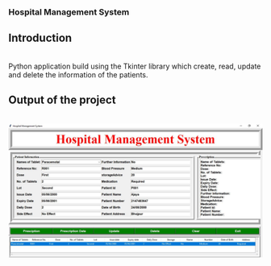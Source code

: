 <h3>Hospital Management System</h3>

<h2>Introduction</h2>
<br>Python application build using the Tkinter library which create, read, update and delete the information of the patients.
</br>

<h2>Output of the project</h2>
<br><img src="images/1.JPG"> 











